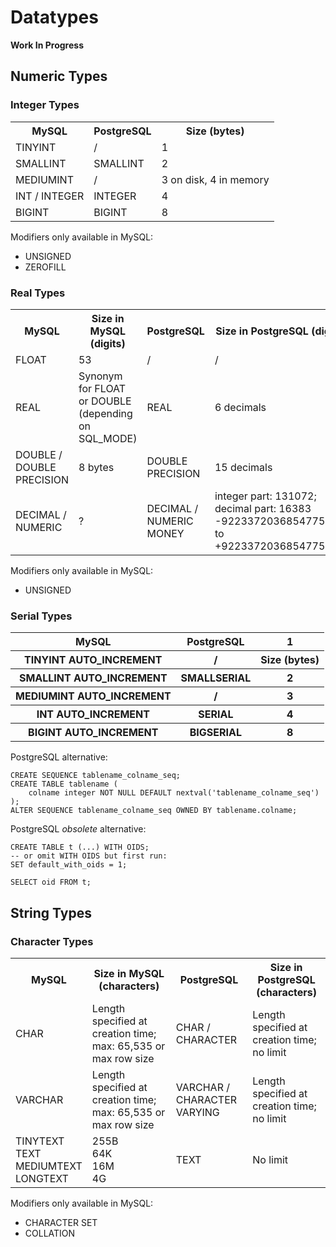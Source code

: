 # Datatypes

**Work In Progress**

## Numeric Types

### Integer Types

<table>
    <tr>
        <th>MySQL</th>
        <th>PostgreSQL</th>
        <th>Size (bytes)</th>
    </tr>
    <tr>
        <td>TINYINT</td>
        <td>/</td>
        <td>1</td>
    </tr>
    <tr>
        <td>SMALLINT</td>
        <td>SMALLINT</td>
        <td>2</td>
    </tr>
    <tr>
        <td>MEDIUMINT</td>
        <td>/</td>
        <td>3 on disk, 4 in memory</td>
    </tr>
    <tr>
        <td>INT / INTEGER</td>
        <td>INTEGER</td>
        <td>4</td>
    </tr>
    <tr>
        <td>BIGINT</td>
        <td>BIGINT</td>
        <td>8</td>
    </tr>
</table>

Modifiers only available in MySQL:
* UNSIGNED
* ZEROFILL

### Real Types

<table>
    <tr>
        <th>MySQL</th>
        <th>Size in MySQL (digits)</th>
        <th>PostgreSQL</th>
        <th>Size in PostgreSQL (digits)</th>
    </tr>
    <tr>
        <td>FLOAT</td>
        <td>53</td>
        <td>/</td>
        <td>/</td>
    </tr>
    <tr>
        <td>REAL</td>
        <td>Synonym for FLOAT or DOUBLE (depending on SQL_MODE)</td>
        <td>REAL</td>
        <td>6 decimals</td>
    </tr>
    <tr>
        <td>DOUBLE / DOUBLE PRECISION</td>
        <td>8 bytes</td>
        <td>DOUBLE PRECISION</td>
        <td>15 decimals</td>
    </tr>
    <tr>
        <td>DECIMAL / NUMERIC</td>
        <td>?</td>
        <td>
            DECIMAL / NUMERIC<br>
            MONEY
        </td>
        <td>
            integer part: 131072; decimal part: 16383<br>
            -92233720368547758.08 to +92233720368547758.07
        </td>
    </tr>
</table>

Modifiers only available in MySQL:
* UNSIGNED

### Serial Types

<table>
    <tr>
        <th>MySQL</th>
        <th>PostgreSQL</th>
        <th>1</th>
    </tr>
    <tr>
        <th>TINYINT AUTO_INCREMENT</th>
        <th>/</th>
        <th>Size (bytes)</th>
    </tr>
    <tr>
        <th>SMALLINT AUTO_INCREMENT</th>
        <th>SMALLSERIAL</th>
        <th>2</th>
    </tr>
    <tr>
        <th>MEDIUMINT AUTO_INCREMENT</th>
        <th>/</th>
        <th>3</th>
    </tr>
    <tr>
        <th>INT AUTO_INCREMENT</th>
        <th>SERIAL</th>
        <th>4</th>
    </tr>
    <tr>
        <th>BIGINT AUTO_INCREMENT</th>
        <th>BIGSERIAL</th>
        <th>8</th>
    </tr>
</table>

PostgreSQL alternative:

```
CREATE SEQUENCE tablename_colname_seq;
CREATE TABLE tablename (
    colname integer NOT NULL DEFAULT nextval('tablename_colname_seq')
);
ALTER SEQUENCE tablename_colname_seq OWNED BY tablename.colname;
```

PostgreSQL *obsolete* alternative:

```
CREATE TABLE t (...) WITH OIDS;
-- or omit WITH OIDS but first run:
SET default_with_oids = 1;

SELECT oid FROM t;
```

## String Types

### Character Types

<table>
    <tr>
        <th>MySQL</th>
        <th>Size in MySQL (characters)</th>
        <th>PostgreSQL</th>
        <th>Size in PostgreSQL (characters)</th>
    </tr>
    <tr>
        <td>CHAR</td>
        <td>Length specified at creation time; max: 65,535 or max row size</td>
        <td>CHAR / CHARACTER</td>
        <td>Length specified at creation time; no limit</td>
    </tr>
    <tr>
        <td>VARCHAR</td>
        <td>Length specified at creation time; max: 65,535 or max row size</td>
        <td>VARCHAR / CHARACTER VARYING</td>
        <td>Length specified at creation time; no limit</td>
    </tr>
    <tr>
        <td>
            TINYTEXT<br>
            TEXT<br>
            MEDIUMTEXT<br>
            LONGTEXT
        </td>
        <td>
            255B<br>
            64K<br>
            16M<br>
            4G
        </td>
        <td>TEXT</td>
        <td>No limit</td>
    </tr>
</table>

Modifiers only available in MySQL:
* CHARACTER SET
* COLLATION
